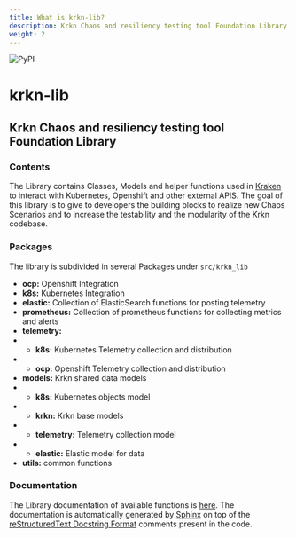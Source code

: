 ```yaml
---
title: What is krkn-lib?
description: Krkn Chaos and resiliency testing tool Foundation Library
weight: 2
---
```


![PyPI](https://img.shields.io/pypi/v/krkn-lib?label=PyPi)

# krkn-lib
## Krkn Chaos and resiliency testing tool Foundation Library

### Contents
The Library contains Classes, Models and helper functions used in [Kraken](https://github.com/krkn-chaos/krkn) to interact with
Kubernetes, Openshift and other external APIS.
The goal of this library is to give to developers the building blocks to realize new Chaos 
Scenarios and to increase the testability and the modularity of the Krkn codebase.

### Packages

The library is subdivided in several Packages under `src/krkn_lib`

- **ocp:** Openshift Integration
- **k8s:** Kubernetes Integration
- **elastic:** Collection of ElasticSearch functions for posting telemetry
- **prometheus:** Collection of prometheus functions for collecting metrics and alerts
- **telemetry:** 
- - **k8s:** Kubernetes Telemetry collection and distribution
- - **ocp:** Openshift Telemetry collection and distribution
- **models:** Krkn shared data models
- - **k8s:** Kubernetes objects model
- - **krkn:** Krkn base models
- - **telemetry:** Telemetry collection model
- - **elastic:** Elastic model for data
- **utils:** common functions

### Documentation

The Library documentation of available functions is [here](https://krkn-chaos.github.io/krkn-lib-docs/).
The documentation is automatically generated by [Sphinx](https://www.sphinx-doc.org/en/master/) on top of the [reStructuredText Docstring Format](https://peps.python.org/pep-0287/) comments present in the code.

